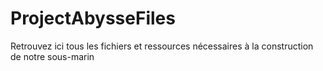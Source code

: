 # ProjectAbysseFiles
Retrouvez ici tous les fichiers et ressources nécessaires à la construction de notre sous-marin
